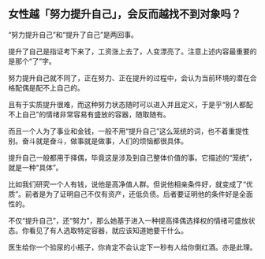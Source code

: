 ## 女性越「努力提升自己」，会反而越找不到对象吗？

“努力提升自己”和“提升了自己”是两回事。

提升了自己是指证考下来了，工资涨上去了，人变漂亮了。注意上述内容最重要的是那个“了”字。

努力提升自己就不同了，正在努力、正在提升的过程中，会认为当前环境的潜在合格配偶是配不上自己的。

且有于实质提升很难，而这种努力状态随时可以进入并且定义，于是乎“别人都配不上自己”的情绪非常容易有盛放的容器，随取随有。

而且一个人为了事业和金钱，一般不用“提升自己”这么笼统的词，也不着重提性别。奋斗就是奋斗，做事就是做事，人们的烦恼都很具体。

提升自己一般都用于择偶，毕竟这是涉及到自己整体价值的事。它描述的“笼统”，就是一种“具体”。

比如我们研究一个人有钱，说他是高净值人群。但说他相亲条件好，就变成了“优质”。前者是为了证明自己不仅有资产，还低负债。后者要证明他的条件好是全面性的。

不仅“提升自己”，还“努力”，那么她基于进入一种提高择偶选择权的情绪可盛放状态。你看见了有人选取特定容器，就应该知道她要干什么。

医生给你一个验尿的小瓶子，你肯定不会认定下一秒有人给你倒红酒。亦是此理。